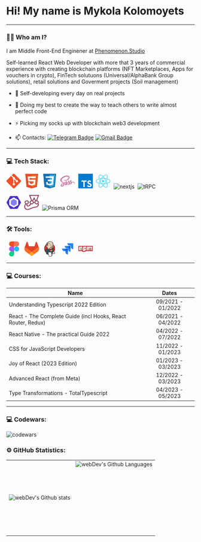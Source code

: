 
# Hi! My name is Mykola Kolomoyets

---

### :man_technologist: Who am I?
I am Middle Front-End Enginener at [Phenomenon.Studio](https://phenomenonstudio.com/) <img width="16" height="16" src="https://img.shgstatic.com/clutchco-static/image/scale/50x50/s3fs-public/logos/145da1ba38006f93b43347f748f3cb54.svg" />

Self-learned React Web Developer with more that 3 years of commercial experience with creating blockchain platforms (NFT Marketplaces, Apps for vouchers in crypto), FinTech solutuons (Universal/AlphaBank Group solutions), retail solutions and Goverment projects (Soil management)

- :telescope: Self-developing every day on real projects

- :seedling: Doing my best to create the way to teach others to write almost perfect code

- :zap: Picking my socks up with blockchain web3 development

- :mailbox: Contacts: [![Telegram Badge](https://img.shields.io/badge/-m_kolomoyets-blue?style=flat&logo=Telegram&logoColor=white)](https://t.me/m_kolomoyets) [![Gmail Badge](https://img.shields.io/badge/-Gmail-red?style=flat&logo=Gmail&logoColor=white)](mailto:mykola.kolomoiets@gmail.com)

---

### 💻 Tech Stack:

<div>
  <img src="https://github.com/devicons/devicon/blob/master/icons/git/git-original.svg" title="git" alt="git" width="40" height="40"/>&nbsp;
  <img src="https://github.com/devicons/devicon/blob/master/icons/html5/html5-original.svg" title="html5" alt="html5" width="40" height="40"/>&nbsp;
  <img src="https://github.com/devicons/devicon/blob/master/icons/css3/css3-original.svg" title="css" alt="css" width="40" height="40"/>&nbsp;
  <img src="https://github.com/devicons/devicon/blob/master/icons/sass/sass-original.svg" title="sass" alt="sass" width="40" height="40"/>&nbsp;
  <img src="https://github.com/devicons/devicon/blob/master/icons/typescript/typescript-original.svg" title="typescript" alt="typescript" width="40" height="40"/>&nbsp;
  <img src="https://github.com/devicons/devicon/blob/master/icons/react/react-original.svg" title="reactjs" alt="reactjs" width="40" height="40"/>&nbsp;
  <img src="https://seeklogo.com/images/N/next-js-icon-logo-EE302D5DBD-seeklogo.com.png" title="nextjs" alt="nextjs" width="40" height="40"/>&nbsp;
  <img width="34" height="40" src="https://seeklogo.com/images/T/trpc-logo-741E01B855-seeklogo.com.png" alt="tRPC" title="tRPC" />&nbsp;
  
  <img src="https://github.com/devicons/devicon/blob/master/icons/eslint/eslint-original.svg" title="eslint" alt="eslint" width="40" height="40"/>&nbsp;
  <img src="https://github.com/devicons/devicon/blob/master/icons/jest/jest-plain.svg" title="jest" alt="jest" width="40" height="40"/>&nbsp;
  <img width="34" height="40" src="https://static-00.iconduck.com/assets.00/file-type-prisma-icon-210x256-v7xrnm1k.png" alt="Prisma ORM" title="Prisma ORM" />
</div>

---

### 🛠 Tools:

<div>
  <img src="https://github.com/devicons/devicon/blob/master/icons/figma/figma-original.svg" title="Figma" alt="Figma" width="40" height="40"/>&nbsp;
  <img src="https://github.com/devicons/devicon/blob/master/icons/gitlab/gitlab-original.svg" title="gitlab" alt="gitlab" width="40" height="40"/>&nbsp;
  <img src="https://github.com/devicons/devicon/blob/master/icons/jenkins/jenkins-original.svg" title="jenkins" alt="jenkins" width="40" height="40"/>&nbsp;
  <img src="https://github.com/devicons/devicon/blob/master/icons/jira/jira-original.svg" title="jira" alt="jira" width="40" height="40"/>&nbsp;
  <img src="https://github.com/devicons/devicon/blob/master/icons/npm/npm-original-wordmark.svg" title="npm" alt="npm" width="40" height="40"/>&nbsp;
 
</div>

---

### 💻 Courses:

| Name                                                            | Dates              |
| ----------------------------------------------------------------| :---------------: |
| Understanding Typescript 2022 Edition                           | 09/2021 - 01/2022 |
| React - The Complete Guide (incl Hooks, React Router, Redux)    | 06/2021 - 04/2022 |
| React Native - The practical Guide 2022                         | 04/2022 - 07/2022 |
| CSS for JavaScript Developers                                   | 11/2022 - 01/2023 |
| Joy of React (2023 Edition)                                     | 01/2023 - 03/2023 |
| Advanced React (from Meta)                                      | 12/2022 - 03/2023 |
| Type Transformations - TotalTypescript                          | 04/2023 - 05/2023 |

---

### 💻 Codewars:

![codewars](https://www.codewars.com/users/Kolomoyets473/badges/large)

### ⚙️ GitHub Statistics:

<table>
  <tr>
    <td>
      <img align="left" src="http://github-readme-streak-stats.herokuapp.com?user=mykola-kolomoyets&theme=dark&background=000000" alt="webDev's Github stats" />
    </td>
    <td>
      <img height="195px" align="right" alt="webDev's Github Languages" src="https://github-readme-stats-sigma-five.vercel.app/api/top-langs/?username=mykola-kolomoyets&layout=compact&theme=vision-friendly-dark" />
    </td>
  </tr>
</table>
